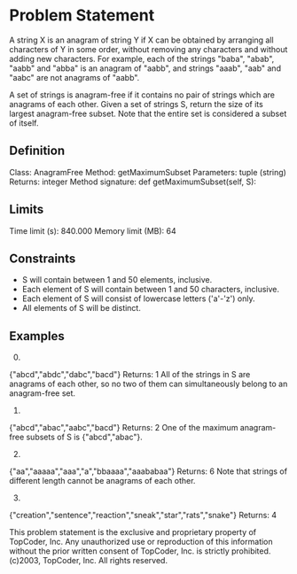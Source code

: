 # Problem Statement

A string X is an anagram of string Y if X can be obtained by arranging all characters of Y in some order, without removing any characters and without adding new characters. For example, each of the strings "baba", "abab", "aabb" and "abba" is an anagram of "aabb", and strings "aaab", "aab" and "aabc" are not anagrams of "aabb". 

A set of strings is anagram-free if it contains no pair of strings which are anagrams of each other. Given a set of strings S, return the size of its largest anagram-free subset. Note that the entire set is considered a subset of itself.

## Definition

Class: AnagramFree
Method: getMaximumSubset
Parameters: tuple (string)
Returns: integer
Method signature: def getMaximumSubset(self, S):

## Limits

Time limit (s): 840.000
Memory limit (MB): 64

## Constraints

- S will contain between 1 and 50 elements, inclusive.
- Each element of S will contain between 1 and 50 characters, inclusive.
- Each element of S will consist of lowercase letters ('a'-'z') only.
- All elements of S will be distinct.

## Examples

0)

{"abcd","abdc","dabc","bacd"}
Returns: 1
All of the strings in S are anagrams of each other, so no two of them can simultaneously belong to an anagram-free set.

1)

{"abcd","abac","aabc","bacd"}
Returns: 2
One of the maximum anagram-free subsets of S is {"abcd","abac"}.

2)

{"aa","aaaaa","aaa","a","bbaaaa","aaababaa"}
Returns: 6
Note that strings of different length cannot be anagrams of each other.

3)

{"creation","sentence","reaction","sneak","star","rats","snake"}
Returns: 4

This problem statement is the exclusive and proprietary property of TopCoder, Inc. Any unauthorized use or reproduction of this information without the prior written consent of TopCoder, Inc. is strictly prohibited. (c)2003, TopCoder, Inc. All rights reserved.
